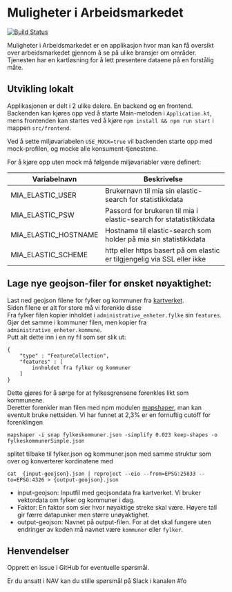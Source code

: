 # Muligheter i Arbeidsmarkedet

[![Build Status](https://travis-ci.org/navikt/mia.svg?branch=master)](https://travis-ci.org/navikt/mia)

Muligheter i Arbeidsmarkedet er en applikasjon hvor man kan få oversikt over arbeidsmarkedet
gjennom å se på ulike bransjer om områder. Tjenesten har en kartløsning for å lett presentere
dataene på en forstålig måte.

## Utvikling lokalt

Applikasjonen er delt i 2 ulike delere. En backend og en frontend. Backenden kan kjøres opp ved å starte
Main-metoden i `Application.kt`, mens frontenden kan startes ved å kjøre `npm install && npm run start` i mappen `src/frontend`.

Ved å sette miljøvariabelen `USE_MOCK=true` vil backenden starte opp med mock-profilen, og mocke alle
konsument-tjenestene.

For å kjøre opp uten mock må følgende miljøvariabler være definert:

| Variabelnavn            | Beskrivelse                                                              |
| ----------------------- | ------------------------------------------------------------------------ |
| MIA_ELASTIC_USER        | Brukernavn til mia sin elastic-search for statistikkdata                 |
| MIA_ELASTIC_PSW         | Passord for brukeren til mia i elastic-search for statatistikkdata       |
| MIA_ELASTIC_HOSTNAME    | Hostname til elastic-search som holder på mia sin statistikkdata         |
| MIA_ELASTIC_SCHEME      | http eller https basert på om elastic er tilgjengelig via SSL eller ikke |

## Lage nye geojson-filer for ønsket nøyaktighet:
Last ned geojson filene for fylker og kommuner fra [kartverket](https://kartkatalog.geonorge.no/tema/administrative-inndelinger/3).  
Siden filene er alt for store må vi forenkle disse  
Fra fylker filen kopier inholdet i `administrative_enheter.fylke` sin `features`.  
Gjør det samme i kommuner filen, men kopier fra `administrative_enheter.kommune`.  
Putt alt dette inn i en ny fil som ser slik ut: 
```
{
    "type" : "FeatureCollection",
    "features" : [
        innholdet fra fylker og kommuner
    ]
}
```
Dette gjøres for å sørge for at fylkesgrensene forenkles likt som kommunene.  
Deretter forenkler man filen med npm modulen [mapshaper](https://mapshaper.org/), man kan eventult bruke nettsiden.
Vi har funnet at 2,3% er en fornuftig cutoff for forenklingen
```
mapshaper -i snap fylkeskommuner.json -simplify 0.023 keep-shapes -o fylkeskommunerSimple.json 
```
splitet tilbake til fylker.json og kommuner.json med samme struktur som over og konverterer kordinatene med
```
cat  {input-geojson}.json | reproject --eio --from=EPSG:25833 --to=EPSG:4326 > {output-geojson}.json
```

* input-geojson: Inputfil med geojsondata fra kartverket. Vi bruker vektordata om fylker og kommuner i dag.
* Faktor: En faktor som sier hvor nøyaktige streke skal være. Høyere tall gir færre datapunker men større unøyaktighet.
* output-geojson: Navnet på output-filen. For at det skal fungere uten endringer av koden må navnet være `kommuner` eller `fylker`.


## Henvendelser

Opprett en issue i GitHub for eventuelle spørsmål.

Er du ansatt i NAV kan du stille spørsmål på Slack i kanalen #fo
